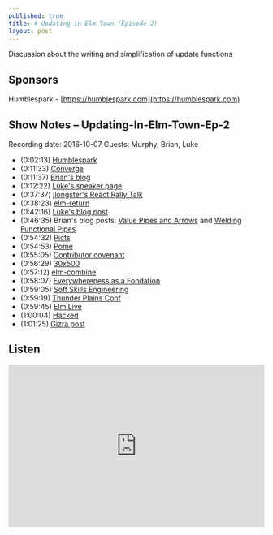 ```yaml
---
published: true
title: # Updating in Elm Town (Episode 2)
layout: post
---
```

Discussion about the writing and simplification of update functions

## Sponsors

Humblespark - [https://humblespark.com](https://humblespark.com)

## Show Notes – Updating-In-Elm-Town-Ep-2

Recording date: 2016-10-07
Guests: Murphy, Brian, Luke

- (0:02:13) [Humblespark](http://humblespark.com)
- (0:11:33) [Converge](http://converge.aster.is)
- (0:11:37) [Brian's blog](http://www.brianthicks.com)
- (0:12:22) [Luke's speaker page](https://gotocon.com/cph-2016/speaker/Luke+Westby)
- (0:37:37) [jlongster's React Rally Talk](https://www.youtube.com/watch?v=gvVpSezT5_M&index=15&list=PLUD4kD-wL_zYSfU3tIYsb4WqfFQzO_EjQ)
- (0:38:23) [elm-return](http://package.elm-lang.org/packages/Fresheyeball/elm-return/latest)
- (0:42:16) [Luke's blog post](http://lukewestby.com/post/chainable-apis-with-forward-apply/)
- (0:46:35) Brian's blog posts: [Value Pipes and Arrows](https://www.brianthicks.com/post/2016/08/08/values-pipes-and-arrows/) and [Welding Functional Pipes](https://www.brianthicks.com/post/2016/08/15/welding-functional-pipes/)
- (0:54:32) [Picts](https://en.wikipedia.org/wiki/Picts)
- (0:54:53) [Pome](http://tinyletter.com/pome)
- (0:55:05) [Contributor covenant](http://contributor-covenant.org/)
- (0:56:29) [30x500](https://30x500.com/academy/)
- (0:57:12) [elm-combine](http://package.elm-lang.org/packages/Bogdanp/elm-combine/latest)
- (0:58:07) [Everywhereness as a Fondation](http://staltz.com/everywhereness-as-a-foundation.html)
- (0:59:05) [Soft Skills Engineering](https://twitter.com/SoftSkillsEng)
- (0:59:19) [Thunder Plains Conf](http://thunderplainsconf.com/)
- (0:59:45) [Elm Live](https://github.com/elmlive)
- (1:00:04) [Hacked](https://www.hackedpodcast.com/)
- (1:01:25) [Gizra post](http://www.gizra.com/content/elm-inbox-simulation/)


## Listen

<iframe src="https://cast.rocks/player/6039/Updating-In-Elm-Town-Ep-2.mp3?episodeTitle=Updating%20in%20Elm%20Town%20-%20Episode%202&podcastTitle=Elm%20Town&episodeDate=October%207th%2C%202016&imageURL=https%3A%2F%2Fcast.rocks%2Fhosting%2F6039%2Ffeeds%2F8YSE5.jpg" style="border: none; min-height: 265px; max-height: 320px; max-width: 558px; min-width: 270px; width: 100%; height: 100%;" scrollbars="no"></iframe>
